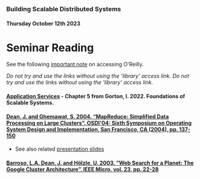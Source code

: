### Building Scalable Distributed Systems
#### Thursday October 12th 2023

# Seminar Reading

See the following [important note](https://github.com/alexcasper/NCHCS767/blob/main/docs/00/oreilly.md) on accessing O'Reilly.

*Do not try and use the links without using the 'library' access link.*
*Do not try and use the links without using the 'library' access link.*

#### [Application Services](https://learning.oreilly.com/library/view/foundations-of-scalable/9781098106058/ch05.html) - Chapter 5 from Gorton, I. 2022. Foundations of Scalable Systems.

#### [Dean, J. and Ghemawat, S. 2004. “MapReduce: Simplified Data Processing on Large Clusters”. OSDI'04: Sixth Symposium on Operating System Design and Implementation, San Francisco, CA (2004), pp. 137-150](https://research.google/pubs/pub62/)

- See also related [presentation slides](https://research.google.com/archive/mapreduce-osdi04-slides/index.html)

#### [Barroso, L.A. Dean, J. and Hölzle, U. 2003. “Web Search for a Planet: The Google Cluster Architecture”. IEEE Micro, vol. 23, pp. 22-28](https://research.google/pubs/pub49/)